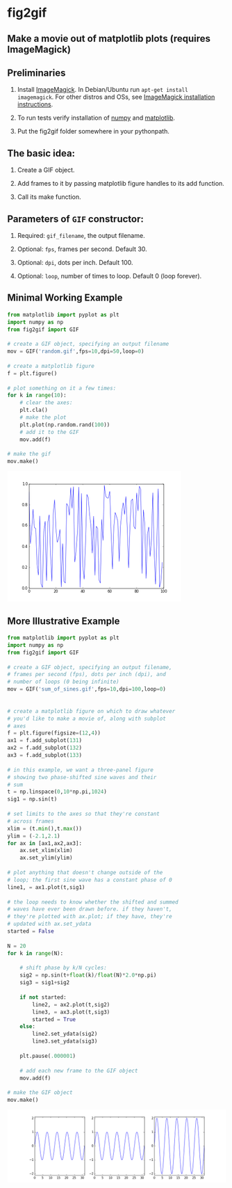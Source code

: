 # fig2gif

## Make a movie out of matplotlib plots (requires ImageMagick)

## Preliminaries

1. Install [ImageMagick](https://www.imagemagick.org). In Debian/Ubuntu run `apt-get install imagemagick`. For other distros and OSs, see [ImageMagick installation instructions](https://www.imagemagick.org/script/binary-releases.php).

2. To run tests verify installation of [numpy](http://numpy.org) and [matplotlib](http://matplotlib.org).

3. Put the fig2gif folder somewhere in your pythonpath.

## The basic idea:

1. Create a GIF object.

2. Add frames to it by passing matplotlib figure handles to its add function.

3. Call its make function.

## Parameters of `GIF` constructor:

1. Required: `gif_filename`, the output filename.

2. Optional: `fps`, frames per second. Default 30.

3. Optional: `dpi`, dots per inch. Default 100.

4. Optional: `loop`, number of times to loop. Default 0 (loop forever).

## Minimal Working Example

```python
from matplotlib import pyplot as plt
import numpy as np
from fig2gif import GIF

# create a GIF object, specifying an output filename
mov = GIF('random.gif',fps=10,dpi=50,loop=0)

# create a matplotlib figure
f = plt.figure()

# plot something on it a few times:
for k in range(10):
    # clear the axes:
    plt.cla()
    # make the plot
    plt.plot(np.random.rand(100))
    # add it to the GIF
    mov.add(f)

# make the gif
mov.make()
```
![Output video.](./test/random.gif)


## More Illustrative Example

```python
from matplotlib import pyplot as plt
import numpy as np
from fig2gif import GIF

# create a GIF object, specifying an output filename,
# frames per second (fps), dots per inch (dpi), and
# number of loops (0 being infinite)
mov = GIF('sum_of_sines.gif',fps=10,dpi=100,loop=0)


# create a matplotlib figure on which to draw whatever
# you'd like to make a movie of, along with subplot
# axes
f = plt.figure(figsize=(12,4))
ax1 = f.add_subplot(131)
ax2 = f.add_subplot(132)
ax3 = f.add_subplot(133)

# in this example, we want a three-panel figure
# showing two phase-shifted sine waves and their
# sum
t = np.linspace(0,10*np.pi,1024)
sig1 = np.sin(t)

# set limits to the axes so that they're constant
# across frames
xlim = (t.min(),t.max())
ylim = (-2.1,2.1)
for ax in [ax1,ax2,ax3]:
    ax.set_xlim(xlim)
    ax.set_ylim(ylim)

# plot anything that doesn't change outside of the
# loop; the first sine wave has a constant phase of 0
line1, = ax1.plot(t,sig1)

# the loop needs to know whether the shifted and summed
# waves have ever been drawn before. if they haven't,
# they're plotted with ax.plot; if they have, they're
# updated with ax.set_ydata
started = False

N = 20
for k in range(N):

    # shift phase by k/N cycles:
    sig2 = np.sin(t+float(k)/float(N)*2.0*np.pi)
    sig3 = sig1+sig2

    if not started:
        line2, = ax2.plot(t,sig2)
        line3, = ax3.plot(t,sig3)
        started = True
    else:
        line2.set_ydata(sig2)
        line3.set_ydata(sig3)

    plt.pause(.000001)

    # add each new frame to the GIF object
    mov.add(f)

# make the GIF object
mov.make()
```
![Output video.](./test/sum_of_sines.gif)
